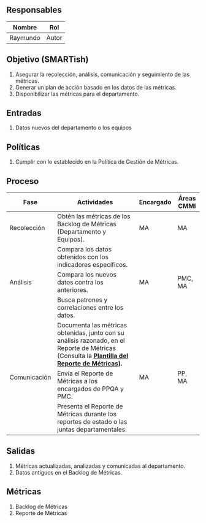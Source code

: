 ## Responsables
Nombre     | Rol
-----------|------------------
Raymundo   | Autor

## Objetivo (SMARTish)
1. Asegurar la recolección, análisis, comunicación y seguimiento de las métricas.
2. Generar un plan de acción basado en los datos de las métricas.
3. Disponibilizar las métricas para el departamento.

## Entradas
1. Datos nuevos del departamento o los equipos

## Políticas
1. Cumplir con lo establecido en la Política de Gestión de Métricas.

## Proceso
<table>
  <thead>
    <tr>
      <th>Fase</th>
      <th>Actividades</th>
      <th>Encargado</th>
      <th>Áreas CMMI</th>
    </tr>
  </thead>
  <tbody>
    <tr>
      <td>Recolección</td>
      <td>Obtén las métricas de los Backlog de Métricas (Departamento y Equipos). </td>
      <td>MA</td>
      <td>MA</td>
    </tr>
    <tr>
      <td rowspan="3">Análisis</td>
      <td>Compara los datos obtenidos con los indicadores específicos. </td>
      <td rowspan="3">MA</td>
      <td rowspan="3">PMC, MA</td>
    </tr>
    <tr>
      <td>Compara los nuevos datos contra los anteriores.
      </td>
    </tr>
    <tr>
      <td>Busca patrones y correlaciones entre los datos.</td>
    </tr>
    <tr>
      <td rowspan="3">Comunicación</td>
      <td>Documenta las métricas obtenidas, junto con su análisis razonado, en el Reporte de Métricas (Consulta la <a href="https://docs.google.com/document/d/14DiOFEQ5r5SDuT0vyqemkiO4_keDRYlbRpuyluY4iWY/edit"><strong>Plantilla del Reporte de Métricas<strong></a>). </td>
      <td rowspan="3">MA</td>
      <td rowspan="3">PP, MA</td>
    </tr>
     <tr>
      <td>Envía el Reporte de Métricas a los encargados de PPQA y PMC. 
      </td>
    </tr>
    <tr>
      <td>Presenta el Reporte de Métricas durante los reportes de estado o las juntas departamentales.</td>
    </tr>
  </tbody>
</table>

## Salidas
1. Métricas actualizadas, analizadas y comunicadas al departamento.
2. Datos antiguos en el Backlog de Métricas.

## Métricas
1. Backlog de Métricas
2. Reporte de Métricas
